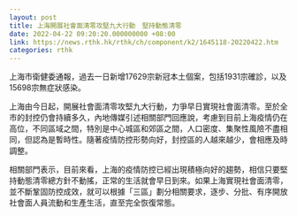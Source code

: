 ```yaml
---
layout: post
title: 上海開展社會面清零攻堅九大行動　堅持動態清零
date: 2022-04-22 09:20:20.000000000 +08:00
link: https://news.rthk.hk/rthk/ch/component/k2/1645118-20220422.htm
categories: rthk
---
```


上海市衛健委通報，過去一日新增17629宗新冠本土個案，包括1931宗確診，以及15698宗無症狀感染。

上海由今日起，開展社會面清零攻堅九大行動，力爭早日實現社會面清零。至於全市的封控仍會持續多久，內地傳媒引述相關部門回應說，考慮到目前上海疫情仍在高位，不同區域之間，特別是中心城區和郊區之間，人口密度、集聚性風險不盡相同，但認為是暫時性。隨著疫情防控形勢向好，封控區的人越來越少，會相應及時調整。

相關部門表示，目前來看，上海的疫情防控已經出現積極向好的趨勢，相信只要堅持動態清零總方針不動搖，正常的生活就會早日到來。如果上海實現社會面清零，並不斷鞏固防控成效，就可以根據「三區」劃分相關要求，逐步、分批、有序開放社會面人員流動和生產生活，直至完全恢復常態。
